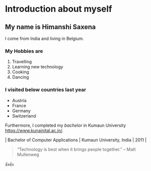 # Introduction about myself

## My name is Himanshi Saxena

I come from India and living in Belgium.

### My Hobbies are

1. Travelling
2. Learning new technology
3. Cooking
4. Dancing

### I visited below countries last year

- Austria
- France
- Germany
- Switzerland

Furthermore, I completed my _bachelor_ in Kumaun University
<https://www.kunainital.ac.in/>.

| Bachelor of Computer Applications | Kumaun University, India | 2011 |

> “Technology is best when it brings people together.” – Matt Mullenweg

👍👍
